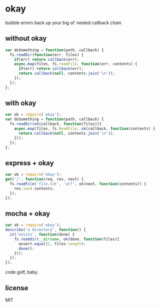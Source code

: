 # okay

bubble errors back up your big ol' nested callback chain

## without okay
```js
var doSomething = function(path, callback) {
  fs.readDir(function(err, files) {
    if(err) return callback(err);
    async.map(files, fs.readFile, function(err, contents) {
      if(err) return callback(err);
      return callback(null, contents.join('\n'));
    });
  });
};
```

## with okay
```js
var ok = require('okay');
var doSomething = function(path, callback) {
  fs.readDir(ok(callback, function(files)){
    async.map(files, fs.ReadFile, ok(callback, function(contents) {
      return callback(null, contents.join('\n'));
    }));
  });
};
```

## express + okay
```js
var ok = require('okay');
get('/', function(req, res, next) {
  fs.readFile('file.txt', 'utf', ok(next, function(contents)) {
    res.send contents;
  });
});
```

## mocha + okay
```js
var ok = require('okay');
describe('a directory', function() {
  it('exists', function(done) {
    fs.readdir(__dirname, ok(done, function(files){
      assert.equal(1, files.length);
      done();
    }));
  });
});
```

code golf, baby.

## license
MIT
